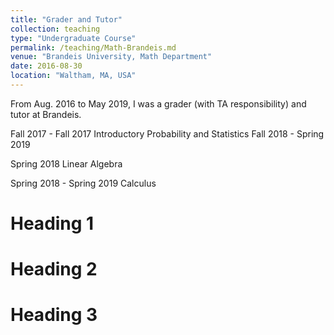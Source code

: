 ```yaml
---
title: "Grader and Tutor"
collection: teaching
type: "Undergraduate Course"
permalink: /teaching/Math-Brandeis.md
venue: "Brandeis University, Math Department"
date: 2016-08-30
location: "Waltham, MA, USA"
---
```


From Aug. 2016 to May 2019, I was a grader (with TA responsibility) and tutor at Brandeis.


Fall 2017 - Fall 2017		Introductory Probability and Statistics
Fall 2018 - Spring 2019

Spring 2018					Linear Algebra

Spring 2018 - Spring 2019	Calculus

Heading 1
======

Heading 2
======

Heading 3
======
